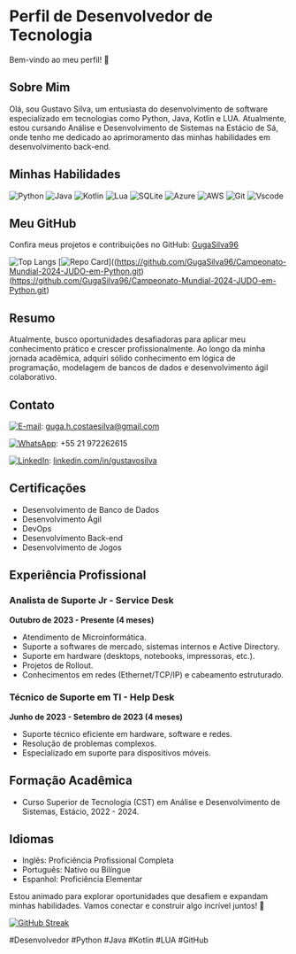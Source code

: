 # Perfil de Desenvolvedor de Tecnologia

Bem-vindo ao meu perfil! 👋

## Sobre Mim
Olá, sou Gustavo Silva, um entusiasta do desenvolvimento de software especializado em tecnologias como Python, Java, Kotlin e LUA. Atualmente, estou cursando Análise e Desenvolvimento de Sistemas na Estácio de Sá, onde tenho me dedicado ao aprimoramento das minhas habilidades em desenvolvimento back-end.

## Minhas Habilidades
![Python](https://img.shields.io/badge/python-3670A0?style=for-the-badge&logo=python&logoColor=ffdd54) ![Java](https://img.shields.io/badge/java-%23ED8B00.svg?style=for-the-badge&logo=openjdk&logoColor=white) ![Kotlin](https://img.shields.io/badge/Kotlin-0095D5?&style=for-the-badge&logo=kotlin&logoColor=white) 	![Lua](https://img.shields.io/badge/Lua-2C2D72?style=for-the-badge&logo=lua&logoColor=white) ![SQLite](https://img.shields.io/badge/SQLite-000?style=for-the-badge&logo=sqlite&logoColor=07405E) ![Azure](https://img.shields.io/badge/Azure-blue?style=for-the-badge&logo=microsoft%20azure&logoColor=blue&labelColor=FFFFFF&link=https%3A%2F%2Fimages.app.goo.gl%2FK7PN1jYJd57x4q7A8) ![AWS](https://img.shields.io/badge/AWS-000.svg?style=for-the-badge&logo=amazon-aws&logoColor=white) ![Git](https://img.shields.io/badge/GIT-E44C30?style=for-the-badge&logo=git&logoColor=white) ![Vscode](https://img.shields.io/badge/Vscode-007ACC?style=for-the-badge&logo=visual-studio-code&logoColor=white)

## Meu GitHub
Confira meus projetos e contribuições no GitHub: [GugaSilva96](https://github.com/GugaSilva96)


![Top Langs](https://github-readme-stats-git-masterrstaa-rickstaa.vercel.app/api/top-langs/?username=GugaSilva96&layout=compact&bg_color=000&border_color=30A3DC&title_color=E94D5F&text_color=FFF) [![Repo Card](https://github-readme-stats.vercel.app/api/pin/?username=GugaSilva96&repo=SEUREPOSITORIO&bg_color=000&border_color=30A3DC&show_icons=true&icon_color=30A3DC&title_color=E94D5F&text_color=FFF)]((https://github.com/GugaSilva96/Campeonato-Mundial-2024-JUDO-em-Python.git)(https://github.com/GugaSilva96/Campeonato-Mundial-2024-JUDO-em-Python.git)

## Resumo
Atualmente, busco oportunidades desafiadoras para aplicar meu conhecimento prático e crescer profissionalmente. Ao longo da minha jornada acadêmica, adquiri sólido conhecimento em lógica de programação, modelagem de bancos de dados e desenvolvimento ágil colaborativo.

## Contato
[![E-mail](https://img.shields.io/badge/-Email-000?style=for-the-badge&logo=microsoft-outlook&logoColor=007BFF)](mailto:SEUEMAIL): 
 guga.h.costaesilva@gmail.com  
   
[![WhatsApp](https://img.shields.io/badge/WhatsApp-25D366?style=for-the-badge&logo=whatsapp&logoColor=white)](https://wa.me/DDI+DDD+SEU_NUMERO_WHATSAPP):
 +55 21 972262615  
   
[![LinkedIn](https://img.shields.io/badge/LinkedIn-0077B5?style=for-the-badge&logo=linkedin&logoColor=white)](https://www.linkedin.com/in/SEUUSERNAME/): 
 [linkedin.com/in/gustavosilva](https://linkedin.com/in/gustavosilva)  
   

## Certificações
- Desenvolvimento de Banco de Dados
- Desenvolvimento Ágil
- DevOps
- Desenvolvimento Back-end
- Desenvolvimento de Jogos

## Experiência Profissional

### Analista de Suporte Jr - Service Desk
**Outubro de 2023 - Presente (4 meses)**
- Atendimento de Microinformática.
- Suporte a softwares de mercado, sistemas internos e Active Directory.
- Suporte em hardware (desktops, notebooks, impressoras, etc.).
- Projetos de Rollout.
- Conhecimentos em redes (Ethernet/TCP/IP) e cabeamento estruturado.

### Técnico de Suporte em TI - Help Desk
**Junho de 2023 - Setembro de 2023 (4 meses)**
- Suporte técnico eficiente em hardware, software e redes.
- Resolução de problemas complexos.
- Especializado em suporte para dispositivos móveis.

## Formação Acadêmica
- Curso Superior de Tecnologia (CST) em Análise e Desenvolvimento de Sistemas, Estácio, 2022 - 2024.

## Idiomas
- Inglês: Proficiência Profissional Completa
- Português: Nativo ou Bilíngue
- Espanhol: Proficiência Elementar

Estou animado para explorar oportunidades que desafiem e expandam minhas habilidades. Vamos conectar e construir algo incrível juntos! 🚀 

[![GitHub Streak](https://streak-stats.demolab.com/?user=GugaSilva96&theme=bear&background=000&border=30A3DC&dates=FFF)](https://git.io/streak-stats) 


#Desenvolvedor #Python #Java #Kotlin #LUA #GitHub
